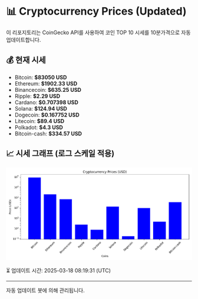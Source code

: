 
# 📊 Cryptocurrency Prices (Updated)

이 리포지토리는 CoinGecko API를 사용하여 코인 TOP 10 시세를 10분가격으로 자동 업데이트합니다.

## 💰 현재 시세
- Bitcoin: **$83050 USD**
- Ethereum: **$1902.33 USD**
- Binancecoin: **$635.25 USD**
- Ripple: **$2.29 USD**
- Cardano: **$0.707398 USD**
- Solana: **$124.94 USD**
- Dogecoin: **$0.167752 USD**
- Litecoin: **$89.4 USD**
- Polkadot: **$4.3 USD**
- Bitcoin-cash: **$334.57 USD**

## 📈 시세 그래프 (로그 스케일 적용)
![Crypto Prices](crypto_prices.png)

⏳ 업데이트 시간: 2025-03-18 08:19:31 (UTC)

---
자동 업데이트 봇에 의해 관리됩니다.
